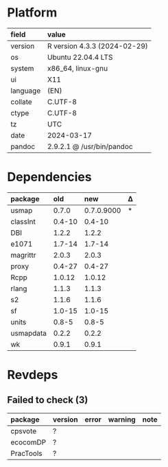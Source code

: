 # Platform

|field    |value                        |
|:--------|:----------------------------|
|version  |R version 4.3.3 (2024-02-29) |
|os       |Ubuntu 22.04.4 LTS           |
|system   |x86_64, linux-gnu            |
|ui       |X11                          |
|language |(EN)                         |
|collate  |C.UTF-8                      |
|ctype    |C.UTF-8                      |
|tz       |UTC                          |
|date     |2024-03-17                   |
|pandoc   |2.9.2.1 @ /usr/bin/pandoc    |

# Dependencies

|package   |old    |new        |Δ  |
|:---------|:------|:----------|:--|
|usmap     |0.7.0  |0.7.0.9000 |*  |
|classInt  |0.4-10 |0.4-10     |   |
|DBI       |1.2.2  |1.2.2      |   |
|e1071     |1.7-14 |1.7-14     |   |
|magrittr  |2.0.3  |2.0.3      |   |
|proxy     |0.4-27 |0.4-27     |   |
|Rcpp      |1.0.12 |1.0.12     |   |
|rlang     |1.1.3  |1.1.3      |   |
|s2        |1.1.6  |1.1.6      |   |
|sf        |1.0-15 |1.0-15     |   |
|units     |0.8-5  |0.8-5      |   |
|usmapdata |0.2.2  |0.2.2      |   |
|wk        |0.9.1  |0.9.1      |   |

# Revdeps

## Failed to check (3)

|package   |version |error |warning |note |
|:---------|:-------|:-----|:-------|:----|
|cpsvote   |?       |      |        |     |
|ecocomDP  |?       |      |        |     |
|PracTools |?       |      |        |     |

